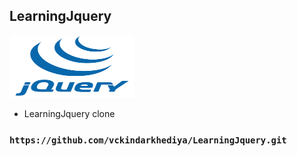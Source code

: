 ## LearningJquery

<code align=center><img src="https://github.com/devicons/devicon/blob/master/icons/jquery/jquery-plain-wordmark.svg" title="jquery" alt="jquery" width="200" height="100"/></code>

* LearningJquery clone 
### `https://github.com/vckindarkhediya/LearningJquery.git` 